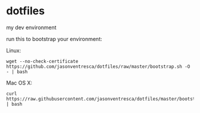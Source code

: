 dotfiles
========

my dev environment

run this to bootstrap your environment:

Linux:
```
wget --no-check-certificate https://github.com/jasonventresca/dotfiles/raw/master/bootstrap.sh -O - | bash
```

Mac OS X:
```
curl https://raw.githubusercontent.com/jasonventresca/dotfiles/master/bootstrap.sh | bash
```
